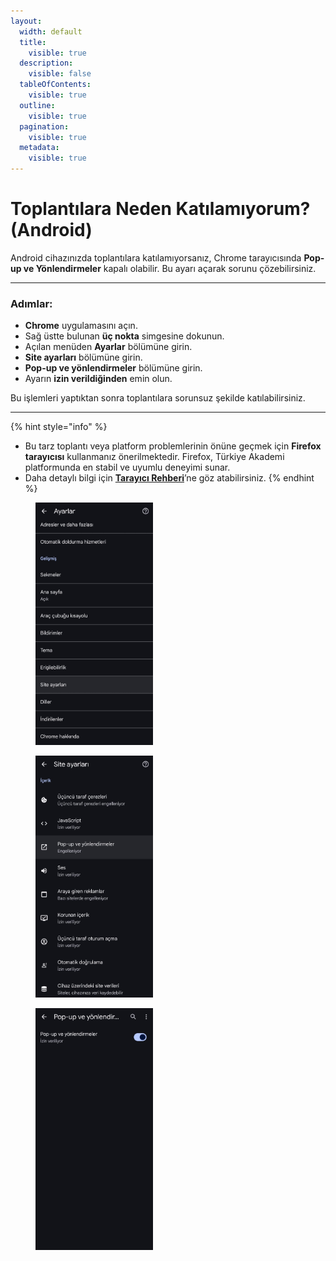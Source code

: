 ```yaml
---
layout:
  width: default
  title:
    visible: true
  description:
    visible: false
  tableOfContents:
    visible: true
  outline:
    visible: true
  pagination:
    visible: true
  metadata:
    visible: true
---
```


# Toplantılara Neden Katılamıyorum? (Android)

Android cihazınızda toplantılara katılamıyorsanız, Chrome tarayıcısında **Pop-up ve Yönlendirmeler** kapalı olabilir. Bu ayarı açarak sorunu çözebilirsiniz.

***

### Adımlar:

* **Chrome** uygulamasını açın.
* Sağ üstte bulunan **üç nokta** simgesine dokunun.
* Açılan menüden **Ayarlar** bölümüne girin.
* **Site ayarları** bölümüne girin.
* **Pop-up ve yönlendirmeler** bölümüne girin.
* Ayarın **izin verildiğinden** emin olun.

Bu işlemleri yaptıktan sonra toplantılara sorunsuz şekilde katılabilirsiniz.

***

{% hint style="info" %}
* Bu tarz toplantı veya platform problemlerinin önüne geçmek için **Firefox tarayıcısı** kullanmanız önerilmektedir. Firefox, Türkiye Akademi platformunda en stabil ve uyumlu deneyimi sunar.
* Daha detaylı bilgi için [**Tarayıcı Rehberi**](../../uygulama-rehberi/tarayici-rehberi.md)’ne göz atabilirsiniz.
{% endhint %}

<div><figure><img src="../../.gitbook/assets/image (21).jpg" alt="" width="188"><figcaption></figcaption></figure> <figure><img src="../../.gitbook/assets/image (22).jpg" alt="" width="188"><figcaption></figcaption></figure> <figure><img src="../../.gitbook/assets/image (23).jpg" alt="" width="188"><figcaption></figcaption></figure></div>
